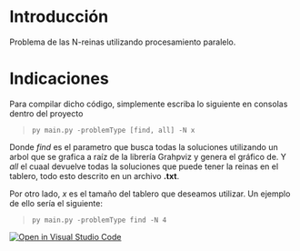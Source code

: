 # Introducción
Problema de las N-reinas utilizando procesamiento paralelo.
# Indicaciones
Para compilar dicho código, simplemente escriba lo siguiente en consolas dentro del proyecto
> `py main.py -problemType [find, all] -N x` 

Donde *find* es el parametro que busca todas la soluciones utilizando un arbol que se grafica a raíz de la librería Grahpviz y genera el gráfico de. Y *all* el cuaal devuelve todas la soluciones que puede tener la reinas en el tablero, todo esto descrito en un archivo **.txt**.

Por otro lado, *x* es el tamaño del tablero que deseamos utilizar.
Un ejemplo de ello sería el siguiente:
>`py main.py -problemType find -N 4`












[![Open in Visual Studio Code](https://classroom.github.com/assets/open-in-vscode-f059dc9a6f8d3a56e377f745f24479a46679e63a5d9fe6f495e02850cd0d8118.svg)](https://classroom.github.com/online_ide?assignment_repo_id=6136960&assignment_repo_type=AssignmentRepo)



